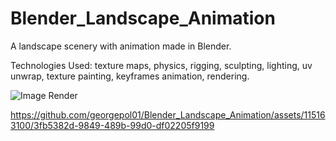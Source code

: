 # Blender_Landscape_Animation
A landscape scenery with animation made in Blender.

Technologies Used: texture maps, physics, rigging, sculpting, lighting, uv unwrap, texture painting,
keyframes animation, rendering.

![Image Render](https://github.com/georgepol01/Blender_Landscape_Animation/assets/115163100/a006bb6f-9925-4f4e-881c-5e9edd79c730)


https://github.com/georgepol01/Blender_Landscape_Animation/assets/115163100/3fb5382d-9849-489b-99d0-df02205f9199

